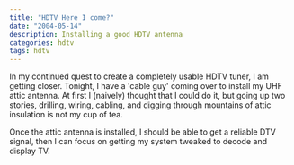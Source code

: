 ```yaml
---
title: "HDTV Here I come?"
date: "2004-05-14"
description: Installing a good HDTV antenna
categories: hdtv
tags: hdtv
---
```


In my continued quest to create a completely usable HDTV tuner, I am getting closer. 
Tonight, I have a 'cable guy' coming over to install my UHF attic antenna. 
At first I (naively) thought that I could do it, but going up two stories, drilling, 
wiring, cabling, and digging through mountains of attic insulation is not my cup of tea.  
  
Once the attic antenna is installed, I should be able to get a reliable DTV signal, 
then I can focus on getting my system tweaked to decode and display TV.
